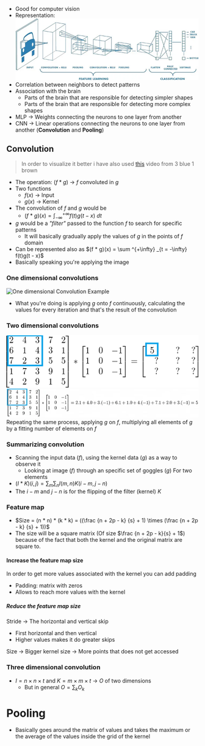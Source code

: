 - Good for computer vision
- Representation: ![CNN](./Images/pt_5_convolution_neural_networ_scheme.png)
- Correlation between neighbors to detect patterns
- Association with the brain
	- Parts of the brain that are responsible for detecting simpler shapes
	- Parts of the brain that are responsible for detecting more complex shapes
- MLP -> Weights connecting the neurons to one layer from another
- CNN -> Linear operations connecting the neurons to one layer from another (**Convolution** and **Pooling**)

## Convolution
> In order to visualize it better i have also used [this](https://www.youtube.com/watch?v=KuXjwB4LzSA) video from 3 blue 1 brown

- The operation: $(f * g)$ -> $f$ convoluted in $g$ 
- Two functions 
	- $f(x)$ -> Input
	- $g(x)$ -> Kernel
- The convolution of $f$ and $g$ would be
	- $(f \ * \ g)(x) = \int^{+\infty} _{-\infty} f(t)g(t-x) \ dt$
- $g$  would be a *"filter"* passed to the function $f$ to search for specific patterns
	- It will basically gradually apply the values of $g$ in the points of $f$ domain
- Can be represented also as $(f * g)(x) = \sum ^{+\infty} _{t = -\infty} f(t)g(t - x)$
- Basically speaking you're applying the image
### One dimensional convolutions
![One dimensional Convolution Example](pt_5_one_dimensional_convolution_example.png)
- What you're doing is applying $g$ onto $f$ continuously, calculating the values for every iteration and that's the result of the convolution
### Two dimensional convolutions
![Step of the process of doing the same thing](/mathematics_for_deep_learning/Images/pt_5_step_one_convolution_two_dimensional.png)
![Calculation of step one](mathematics_for_deep_learning/Images/pt_5_step_one_convolution_two_dimensional_calculation.png)
Repeating the same process, applying $g$ on $f$, multiplying all elements of $g$ by a fitting number of elements on $f$

### Summarizing convolution
- Scanning the input data ($f$), using the kernel data ($g$) as a way to observe it
	- Looking at image ($f$) through an specific set of goggles ($g$)
For two elements
- $(I * K)(i, j) = \sum_m \sum_n I(m, n)K(i-m, j-n)$
- The $i - m$ and $j-n$ is for the flipping of the filter (kernel) $K$

### Feature map
- $Size = (n * n) * (k * k) = ((\frac {n + 2p - k} {s} + 1) \times (\frac {n + 2p - k} {s} + 1))$
- The size will be a square matrix (Of size $\frac {n + 2p - k}{s} + 1$) because of the fact that both the kernel and the original matrix are square to.
#### Increase the feature map size
In order to get more values associated with the kernel you can add padding
- Padding: matrix with zeros
- Allows to reach more values with the kernel

##### Reduce the feature map size
Stride -> The horizontal and vertical skip
- First horizontal and then vertical
- Higher values makes it do greater skips

Size -> Bigger kernel size -> More points that does not get accessed 

### Three dimensional convolution
- $I = n \times n \times t$ and $K = m \times m \times t$ -> $O$ of two dimensions
	- But in general $O = \sum_k O_k$

# Pooling
- Basically goes around the matrix of values and takes the maximum or the average of the values inside the grid of the kernel
